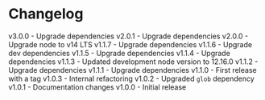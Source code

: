 
# Changelog

v3.0.0 - Upgrade dependencies
v2.0.1 - Upgrade dependencies
v2.0.0 - Upgrade node to v14 LTS
v1.1.7 - Upgrade dependencies
v1.1.6 - Upgrade dev dependencies
v1.1.5 - Upgrade dependencies
v1.1.4 - Upgrade dependencies
v1.1.3 - Updated development node version to 12.16.0
v1.1.2 - Upgrade dependencies
v1.1.1 - Upgrade dependencies
v1.1.0 - First release with a tag
v1.0.3 - Internal refactoring
v1.0.2 - Upgraded `glob` dependency
v1.0.1 - Documentation changes
v1.0.0 - Initial release
